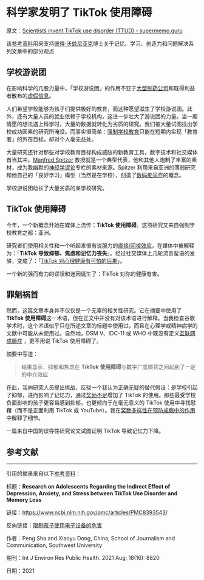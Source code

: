 # 科学家发明了 TikTok 使用障碍

原文：[Scientists invent TikTok use disorder (TTUD) - supermemo.guru](https://supermemo.guru/wiki/Scientists_invent_TikTok_use_disorder_(TTUD))

该[参考资料](https://supermemo.guru/wiki/References)用来支持[彼得·沃兹尼亚克](https://supermemo.guru/wiki/Piotr_Wozniak)博士关于记忆、学习、创造力和问题解决系列文章中的部分观点

## 学校游说团

在影响科学的几股力量中，「学校游说团」的作用不亚于[大型制药公司](https://en.wikipedia.org/wiki/Pharmaceutical_lobby)和既得利益者散布的[虚假信息](https://supermemo.guru/wiki/Falsity_vector)。

人们希望学校能够为孩子们提供极好的教育，而这种愿望滋生了学校游说团。此外，还有大量人员的就业依赖于学校机构，这进一步壮大了游说团的力量。当一厢情愿的想法遇上科学时，大量的数据就转化为劣质的研究。我们被大量试图找出学校成功因素的研究所淹没。而事实很简单：[强制学校教育](https://supermemo.guru/wiki/Compulsory_schooling)只能在短期内实现「教育者」的外在目标，却对个人毫无益处。

大量研究还针对那些对学校教育目标构成威胁的新教育工具，数字技术和社交媒体首当其冲。[Manfred Spitzer](https://supermemo.guru/wiki/Manfred_Spitzer) 教授就是一个典型代表，他和其他人炮制了丰富的素材，成为我幽默的[神经学谬论](https://supermemo.guru/wiki/Neuromythology)专栏的素材来源。Spitzer 利用来自亚洲的薄弱研究和他自己的「良好学习」模型（当然是在学校），创造了[数码痴呆症](https://supermemo.guru/wiki/Digital_Dementia)的概念。

学校游说团助长了大量劣质的亲学校研究。

## TikTok 使用障碍

今年，一个新概念开始在媒体上流传：**TikTok 使用障碍**。这项研究又来自强制学校教育之都：亚洲。

研究者们使用相关性和一个听起来很有说服力的[直接/间接效应](https://www.frontiersin.org/articles/10.3389/fpsyg.2017.01984/full)，在媒体中被解释为：「**TikTok 导致抑郁、焦虑和记忆力丧失**」。经过社交媒体上几轮流言蜚语的发酵，变成了：「[TikTok 对心理健康有可怕的后果](https://www.healththoroughfare.com/disease/tiktok-addiction-could-lead-to-awful-mental-health-consequences-for-teenagers-new-study-reveals/43292)」。

一个新的强而有力的谬误和迷因诞生了：TikTok 对你的健康有害。

## 罪魁祸首

然而，这篇文章本身并不仅仅是一个无辜的相关性研究。它在摘要中使用了 **TikTok 使用障碍**这一术语，但在正文中并没有对该术语进行解释。当我检查谷歌学术时，这个术语似乎只在所述文章的标题中使用过，而且在心理学或精神病学的文献中可能从未使用过。自然地，DSM V、IDC-11 或 WHO 中既没有定义[互联网成瘾症](https://en.wikipedia.org/wiki/Internet_addiction_disorder) ，更不用说 TikTok 使用障碍了。

摘要中写道：

> 结果显示，抑郁和焦虑在 **TikTok 使用障碍**与数字广度顺背之间起到了一定的中介效应

在此，我向研究人员提出挑战，反驳一个我认为正确无疑的替代假设：是学校引起了抑郁，进而影响了记忆力，通过[奖励不足](https://supermemo.guru/wiki/Reward_deficit)增加了 TikTok 的使用。那些最受学校负面影响的孩子更容易感到抑郁，也更倾向于在毫无意义的 TikTok 使用中寻找慰藉（而不是正面利用 TikTok 或 YouTube）。我在[奖励多样性在预防成瘾中的作用](https://supermemo.guru/wiki/Reward_diversity_in_preventing_addictions)中解释了细节。

一篇来自中国的误导性研究论文试图证明 TikTok 导致记忆力下降。

## 参考文献

------

引用的摘录来自以下[参考资料](https://supermemo.guru/wiki/References)：

标题：**Research on Adolescents Regarding the Indirect Effect of Depression, Anxiety, and Stress between TikTok Use Disorder and Memory Loss**

链接：https://www.ncbi.nlm.nih.gov/pmc/articles/PMC8393543/

反向链接：[限制孩子使用电子设备的危害](https://supermemo.guru/wiki/Dangers_of_imposing_screen_time_limits_on_children)

作者：Peng Sha and Xiaoyu Dong, China, School of Journalism and Communication, Southwest University

期刊：Int J Environ Res Public Health. 2021 Aug; 18(16): 8820

日期：2021